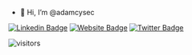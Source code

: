 - 👋 Hi, I’m @adamcysec

[![Linkedin Badge](https://img.shields.io/badge/-LinkedIn-0e76a8?style=flat-square&logo=Linkedin&logoColor=white)](https://www.linkedin.com/in/adamponce/)
[![Website Badge](https://img.shields.io/badge/Website-3b5998?style=flat-square&logo=google-chrome&logoColor=white)](https://adamcysec.github.io/)
[![Twitter Badge](https://img.shields.io/badge/-Twitter-00acee?style=flat-square&logo=Twitter&logoColor=white)](https://twitter.com/AdamCySec)



![visitors](https://visitor-badge.glitch.me/badge?page_id=adamcysec.474408138)

